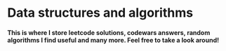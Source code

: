 # Data structures and algorithms
#### This is where I store leetcode solutions, codewars answers, random algorithms I find useful and many more. Feel free to take a look around!
